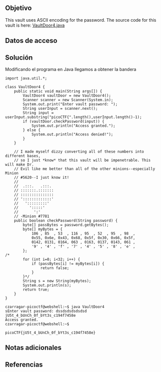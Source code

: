## Objetivo

This vault uses ASCII encoding for the password. The source code for this vault is here: [VaultDoor4.java](https://jupiter.challenges.picoctf.org/static/09d3002ae349631324a17e2255ae8df2/VaultDoor4.java)
## Datos de acceso
## Solución

Modificando el programa en Java llegamos a obtener la bandera

```
import java.util.*;

class VaultDoor4 {
    public static void main(String args[]) {
        VaultDoor4 vaultDoor = new VaultDoor4();
        Scanner scanner = new Scanner(System.in);
        System.out.print("Enter vault password: ");
        String userInput = scanner.next();
        String input = userInput.substring("picoCTF{".length(),userInput.length()-1);
        if (vaultDoor.checkPassword(input)) {
            System.out.println("Access granted.");
        } else {
            System.out.println("Access denied!");
        }
    }

    // I made myself dizzy converting all of these numbers into different bases,
    // so I just *know* that this vault will be impenetrable. This will make Dr.
    // Evil like me better than all of the other minions--especially Minion
    // #5620--I just know it!
    //
    //  .:::.   .:::.
    // :::::::.:::::::
    // :::::::::::::::
    // ':::::::::::::'
    //   ':::::::::'
    //     ':::::'
    //       ':'
    // -Minion #7781
    public boolean checkPassword(String password) {
        byte[] passBytes = password.getBytes();
        byte[] myBytes = {
            106 , 85  , 53  , 116 , 95  , 52  , 95  , 98  ,
            0x55, 0x6e, 0x43, 0x68, 0x5f, 0x30, 0x66, 0x5f,
            0142, 0131, 0164, 063 , 0163, 0137, 0143, 061 ,
            '9' , '4' , 'f' , '7' , '4' , '5' , '8' , 'e' ,
        };
/*
        for (int i=0; i<32; i++) {
            if (passBytes[i] != myBytes[i]) {
                return false;
            }
        }*/
        String s = new String(myBytes);
        System.out.println(s);
        return true;
    }
}

czarragar-picoctf@webshell:~$ java VaultDoor4 
sEnter vault password: dssdsdsdsdsdsd
jU5t_4_bUnCh_0f_bYt3s_c194f7458e
Access granted.
czarragar-picoctf@webshell:~$ 

```

```
picoCTF{jU5t_4_bUnCh_0f_bYt3s_c194f7458e}
```
## Notas adicionales 

## Referencias